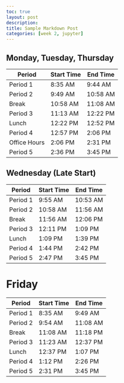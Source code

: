 ```yaml
---
toc: true
layout: post
description: 
title: Sample Markdown Post
categories: [week 2, jupyter]
---
```


## Monday, Tuesday, Thursday
|Period  |Start Time|End Time|
|------------|----------|--------|
|Period 1    |8:35 AM   |9:44  AM|
|Period 2    |9:49 AM   |10:58 AM|
|Break       |10:58 AM  |11:08 AM|
|Period 3    |11:13 AM  |12:22 PM|
|Lunch       |12:22 PM  |12:52 PM|
|Period 4    |12:57 PM  |2:06  PM|
|Office Hours|2:06 PM   |2:31  PM|
|Period 5    |2:36 PM   |3:45  PM|

## Wednesday (Late Start)
|Period  |Start Time|End Time|
|------------|----------|--------|
|Period 1    |9:55 AM   |10:53 AM|
|Period 2    |10:58 AM  |11:56 AM|
|Break       |11:56 AM  |12:06 PM|
|Period 3    |12:11 PM  |1:09  PM|
|Lunch       |1:09 PM   |1:39  PM|
|Period 4    |1:44 PM   |2:42  PM|
|Period 5    |2:47 PM   |3:45  PM|

# Friday 
|Period  |Start Time|End Time|
|------------|----------|--------|
|Period 1    |8:35 AM   |9:49  AM|
|Period 2    |9:54 AM   |11:08 AM|
|Break       |11:08 AM  |11:18 PM|
|Period 3    |11:23 AM  |12:37 PM|
|Lunch       |12:37 PM  |1:07  PM|
|Period 4    |1:12 PM   |2:26  PM|
|Period 5    |2:31 PM   |3:45  PM|
